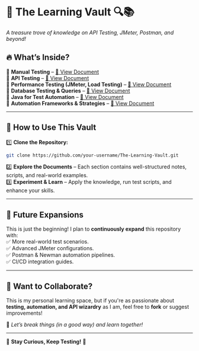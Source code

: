 # 🚀 **The Learning Vault** 🔍📚  
*A treasure trove of knowledge on API Testing, JMeter, Postman, and beyond!*  

## 🔥 **What’s Inside?**  
📌 **Manual Testing** – [📄 View Document](https://docs.google.com/document/d/11_U-HblJlNTqHMyrp6v2urTeTY5s72Eiuy868pm6ToA/edit?usp=drive_link)  
📌 **API Testing** – [📄 View Document](https://docs.google.com/document/d/1Na3s9VB2suGMOZN1vP792_pjfzo9IAWweiFBCZ1mspU/edit?usp=drive_link)  
📌 **Performance Testing (JMeter, Load Testing)** – [📄 View Document](https://docs.google.com/document/d/1uOhEiZs4WwK6e1OKGq8C_Z72qXrKbw2C9DcVB_OML1o/edit?usp=drive_link)  
📌 **Database Testing & Queries** – [📄 View Document](https://docs.google.com/document/d/1xcPqkOmUs9eZY1PCn1HwvlXMVtaf7WwhPswv3Idxh0I/edit?usp=drive_link)  
📌 **Java for Test Automation** – [📄 View Document](https://docs.google.com/document/d/1jXrq0lQt-EHLtWcbgzUORPUavVLYBk4I0OGxhTwSPSY/edit?usp=drive_link)  
📌 **Automation Frameworks & Strategies** – [📄 View Document](https://docs.google.com/document/d/1ky7If9bRCEyHOLj1SdRMm9pPOPeafNZiYW89hPBOqVs/edit?usp=drive_link)  

---

## 🎯 **How to Use This Vault**  
1️⃣ **Clone the Repository:**  
```bash
git clone https://github.com/your-username/The-Learning-Vault.git
```  
2️⃣ **Explore the Documents** – Each section contains well-structured notes, scripts, and real-world examples.  
3️⃣ **Experiment & Learn** – Apply the knowledge, run test scripts, and enhance your skills.  

---

## 🚀 **Future Expansions**  
This is just the beginning! I plan to **continuously expand** this repository with:  
✅ More real-world test scenarios.  
✅ Advanced JMeter configurations.  
✅ Postman & Newman automation pipelines.  
✅ CI/CD integration guides.  

---

## 🤝 **Want to Collaborate?**  
This is my personal learning space, but if you're as passionate about **testing, automation, and API wizardry** as I am, feel free to **fork** or suggest improvements!  

📢 *Let’s break things (in a good way) and learn together!*  

---

🔗 **Stay Curious, Keep Testing!** 🔗  
